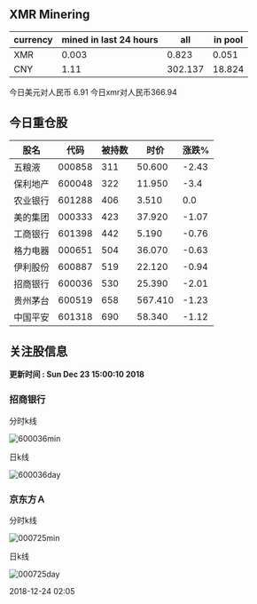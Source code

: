 ## XMR Minering

|currency|mined in last 24 hours|all|in pool|
|---|---|---|---|
|XMR|0.003|0.823|0.051|
|CNY|1.11|302.137|18.824|

今日美元对人民币 6.91	今日xmr对人民币366.94


## 今日重仓股 

|股名|代码|被持数|时价|涨跌%|
|---|---|---|---|---|
|五粮液|000858|311|50.600|-2.43|
|保利地产|600048|322|11.950|-3.4|
|农业银行|601288|406|3.510|0.0|
|美的集团|000333|423|37.920|-1.07|
|工商银行|601398|442|5.190|-0.76|
|格力电器|000651|504|36.070|-0.63|
|伊利股份|600887|519|22.120|-0.94|
|招商银行|600036|530|25.390|-2.01|
|贵州茅台|600519|658|567.410|-1.23|
|中国平安|601318|690|58.340|-1.12|

## 关注股信息
**更新时间 : Sun Dec 23 15:00:10 2018**
### 招商银行 
分时k线

![600036min](http://image.sinajs.cn/newchart/min/n/sh600036.gif)

日k线

![600036day](http://image.sinajs.cn/newchart/daily/n/sh600036.gif)

### 京东方Ａ 
分时k线

![000725min](http://image.sinajs.cn/newchart/min/n/sz000725.gif)

日k线

![000725day](http://image.sinajs.cn/newchart/daily/n/sz000725.gif)

2018-12-24 02:05